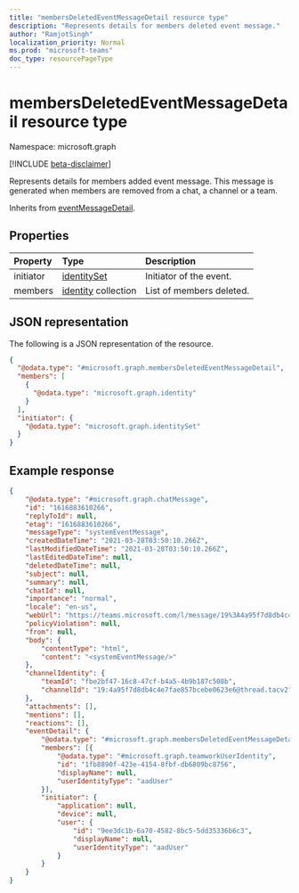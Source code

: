 ```yaml
---
title: "membersDeletedEventMessageDetail resource type"
description: "Represents details for members deleted event message."
author: "RamjotSingh"
localization_priority: Normal
ms.prod: "microsoft-teams"
doc_type: resourcePageType
---
```


# membersDeletedEventMessageDetail resource type

Namespace: microsoft.graph

[!INCLUDE [beta-disclaimer](../../includes/beta-disclaimer.md)]

Represents details for members added event message.
This message is generated when members are removed from a chat, a channel or a team.


Inherits from [eventMessageDetail](../resources/eventmessagedetail.md).

## Properties
|Property|Type|Description|
|:---|:---|:---|
|initiator|[identitySet](../resources/identityset.md)|Initiator of the event.|
|members|[identity](../resources/identity.md) collection|List of members deleted.|

## JSON representation
The following is a JSON representation of the resource.
<!-- {
  "blockType": "resource",
  "@odata.type": "microsoft.graph.membersDeletedEventMessageDetail"
}
-->
``` json
{
  "@odata.type": "#microsoft.graph.membersDeletedEventMessageDetail",
  "members": [
    {
      "@odata.type": "microsoft.graph.identity"
    }
  ],
  "initiator": {
    "@odata.type": "microsoft.graph.identitySet"
  }
}
```

## Example response

<!-- {
  "blockType": "response",
  "truncated": true,
  "@odata.type": "microsoft.graph.chatMessage"
} -->
```json
{
	"@odata.type": "#microsoft.graph.chatMessage",
	"id": "1616883610266",
	"replyToId": null,
	"etag": "1616883610266",
	"messageType": "systemEventMessage",
	"createdDateTime": "2021-03-28T03:50:10.266Z",
	"lastModifiedDateTime": "2021-03-28T03:50:10.266Z",
	"lastEditedDateTime": null,
	"deletedDateTime": null,
	"subject": null,
	"summary": null,
	"chatId": null,
	"importance": "normal",
	"locale": "en-us",
	"webUrl": "https://teams.microsoft.com/l/message/19%3A4a95f7d8db4c4e7fae857bcebe0623e6%40thread.tacv2/1616883610266?groupId=fbe2bf47-16c8-47cf-b4a5-4b9b187c508b&tenantId=2432b57b-0abd-43db-aa7b-16eadd115d34&createdTime=1616883610266&parentMessageId=1616883610266",
	"policyViolation": null,
	"from": null,
	"body": {
		"contentType": "html",
		"content": "<systemEventMessage/>"
	},
	"channelIdentity": {
		"teamId": "fbe2bf47-16c8-47cf-b4a5-4b9b187c508b",
		"channelId": "19:4a95f7d8db4c4e7fae857bcebe0623e6@thread.tacv2"
	},
	"attachments": [],
	"mentions": [],
	"reactions": [],
	"eventDetail": {
		"@odata.type": "#microsoft.graph.membersDeletedEventMessageDetail",
		"members": [{
			"@odata.type": "#microsoft.graph.teamworkUserIdentity",
			"id": "1fb8890f-423e-4154-8fbf-db6809bc8756",
			"displayName": null,
			"userIdentityType": "aadUser"
		}],
		"initiator": {
			"application": null,
			"device": null,
			"user": {
				"id": "9ee3dc1b-6a70-4582-8bc5-5dd35336b6c3",
				"displayName": null,
				"userIdentityType": "aadUser"
			}
		}
	}
}
```